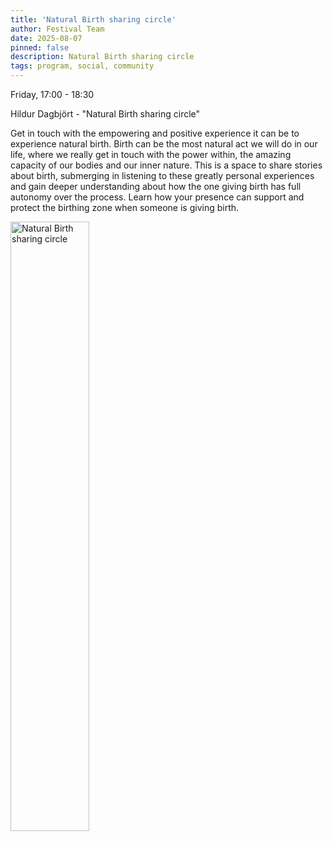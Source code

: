 ```yaml
---
title: 'Natural Birth sharing circle'
author: Festival Team
date: 2025-08-07
pinned: false
description: Natural Birth sharing circle
tags: program, social, community
---
```


<script>
    import Image from  '$lib/Image.svelte'
</script>

Friday, 17:00 - 18:30

Hildur Dagbjört - "Natural Birth sharing circle"

Get in touch with the empowering and positive experience it can be to experience natural birth. Birth can be the most natural act we will do in our life, where we really get in touch with the power within, the amazing capacity of our bodies and our inner nature. This is a space to share stories about birth, submerging in listening to these greatly personal experiences and gain deeper understanding about how the one giving birth has full autonomy over the process. Learn how your presence can support and protect the birthing zone when someone is giving birth.

<Image 
  src='program/social-community/natural-birth-sharing-circle.png'
  caption='Natural Birth sharing circle'
  alt='Natural Birth sharing circle'
  width='50%'/> 